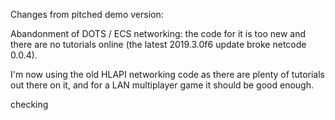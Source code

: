 Changes from pitched demo version:

Abandonment of DOTS / ECS networking: the code for it is too new and there are no tutorials online (the latest 2019.3.0f6 update broke netcode 0.0.4).

I'm now using the old HLAPI networking code as there are plenty of tutorials out there on it, and for a LAN multiplayer game it should be good enough.

checking
